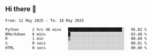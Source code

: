 ## Hi there 👋

<!--
**Bojupi/Bojupi** is a ✨ _special_ ✨ repository because its `README.md` (this file) appears on your GitHub profile.

Here are some ideas to get you started:

- 🔭 I’m currently working on ...
- 🌱 I’m currently learning ...
- 👯 I’m looking to collaborate on ...
- 🤔 I’m looking for help with ...
- 💬 Ask me about ...
- 📫 How to reach me: ...
- 😄 Pronouns: ...
- ⚡ Fun fact: ...
-->

<!--START_SECTION:waka-->

```txt
From: 11 May 2025 - To: 18 May 2025

Python      2 hrs 46 mins   ████████████████████████░   95.82 %
RMarkdown   6 mins          █░░░░░░░░░░░░░░░░░░░░░░░░   03.48 %
R           1 min           ▒░░░░░░░░░░░░░░░░░░░░░░░░   00.68 %
S           0 secs          ░░░░░░░░░░░░░░░░░░░░░░░░░   00.01 %
HTML        0 secs          ░░░░░░░░░░░░░░░░░░░░░░░░░   00.00 %
```

<!--END_SECTION:waka-->
